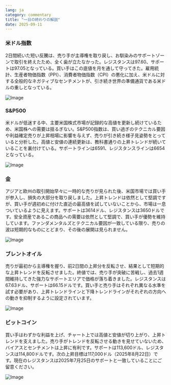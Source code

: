 ```yaml
---
lang: ja
category: commentary
title: "一日の終わりの解説"
date: 2025-09-11
---
```


### 米ドル指数

2日間続いた短い反騰は、売り手が主導権を取り戻し、お馴染みのサポートゾーンで取引を終えたため、全く歯が立たなかった。レジスタンスは97.60、サポートは97.05となっている。買い手はこの底値を月を通して守ってきた。雇用統計、生産者物価指数（PPI）、消費者物価指数（CPI）の悪化に加え、米ドルに対する全般的なネガティブなセンチメントが、引き続き世界の準備通貨である米ドルの重しとなっている。

![Image](https://markleighedu.github.io/img/Sep-2025/11-Sep-2025/usdindex.jpg)

### S&P500

米ドルが低迷する中、主要米国株式市場が記録的な高値を更新し続けているため、米国株への需要は揺るぎない。S&P500指数は、買い過ぎのテクニカル要因や利益確定売りが上昇相場に影響を与えず、売りが引き続き様子見姿勢をとっていると分析した。高値と安値の連続更新は、教科書通りの上昇トレンドが続いていることを裏付けている。サポートラインは6591、レジスタンスラインは6654となっている。

![Image](https://markleighedu.github.io/img/Sep-2025/11-Sep-2025/sp500.jpg)

### 金

アジアと欧州の取引開始早々に一時的な売りが見られた後、米国市場では買い手が参入し、損失の大部分を取り戻しました。上昇トレンドは依然として堅調ですが、買い手が週初めに付けた直近の最高値を試していないことから、市場は一息ついているように見えます。サポートは3614ドル、レジスタンスは3650ドルです。安全資産であるこの商品への需要は依然として堅調で、買い手が優勢を維持しています。ファンダメンタルズとテクニカル要因が一致している限り、売りの波は短期的なものにとどまり、その後の展開は見られません。

![Image](https://markleighedu.github.io/img/Sep-2025/11-Sep-2025/gold.jpg)

### ブレントオイル

売りが最初から主導権を握り、前2日間の上昇分を反転させ、結果として短期的な上昇トレンドを反転させました。終値では、売り手が突破に苦戦し、過去1週間維持してきた強力なサポートエリアで価格が落ち着きました。レジスタンスは67.63ドル、サポートは66.15ドルです。買い手と売り手はそれぞれ異なる水準を試す必要があり、上昇トレンドラインと下降トレンドラインがそれぞれの方向への動きを抑制するように設定されています。

![Image](https://markleighedu.github.io/img/Sep-2025/11-Sep-2025/brentoil.jpg)

### ビットコイン

買い手はわずかな利益を上げ、チャート上では高値と安値が切り上がり、上昇トレンドを支えました。売り手がトレンドを反転させる動きを見せていないため、バイアスとセンチメントは上昇に有利です。サポートは113,600ドル、レジスタンスは114,800ドルです。次の上昇目標は117,000ドル（2025年8月22日）です。現在のレジスタンスは2025年7月25日のサポートと一致していることにご留意ください。

![Image](https://markleighedu.github.io/img/Sep-2025/11-Sep-2025/bitcoin.jpg)

